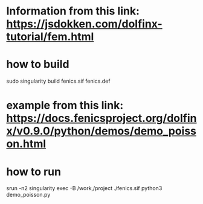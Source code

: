 # Information from this link: https://jsdokken.com/dolfinx-tutorial/fem.html
# how to build
sudo singularity build fenics.sif fenics.def
# example from this link: https://docs.fenicsproject.org/dolfinx/v0.9.0/python/demos/demo_poisson.html
# how to run
srun -n2 singularity exec -B /work,/project ./fenics.sif python3 demo_poisson.py
